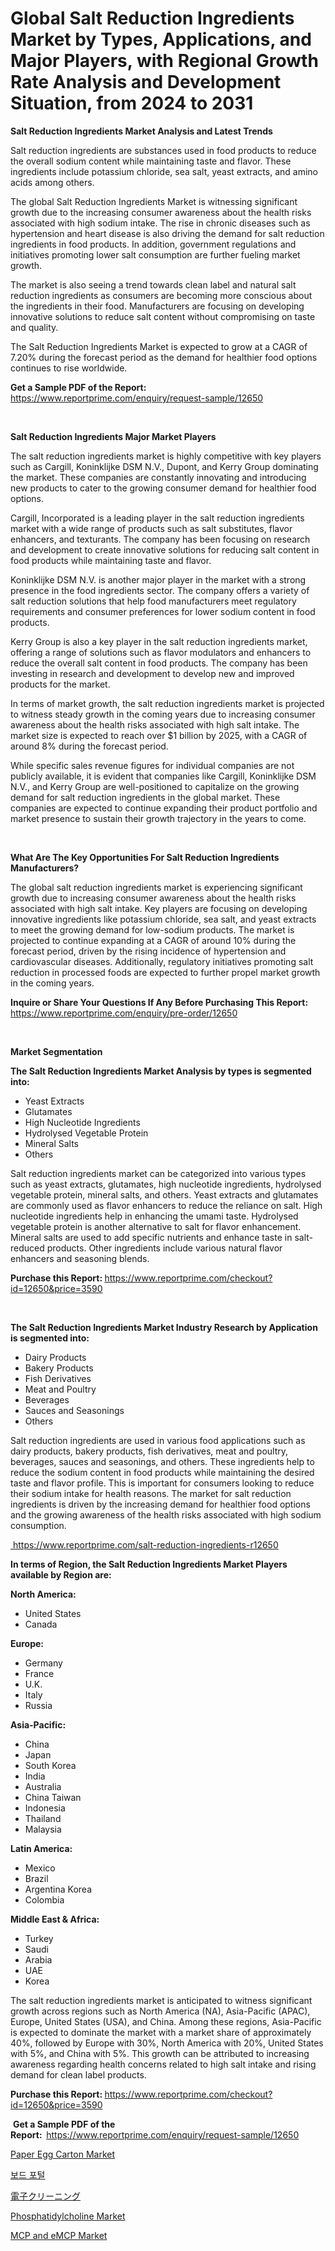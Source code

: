 <p><h1>Global Salt Reduction Ingredients Market by Types, Applications, and Major Players, with Regional Growth Rate Analysis and Development Situation, from 2024 to 2031</h1></p><p><strong>Salt Reduction Ingredients Market Analysis and Latest Trends</strong></p>
<p><p>Salt reduction ingredients are substances used in food products to reduce the overall sodium content while maintaining taste and flavor. These ingredients include potassium chloride, sea salt, yeast extracts, and amino acids among others.</p><p>The global Salt Reduction Ingredients Market is witnessing significant growth due to the increasing consumer awareness about the health risks associated with high sodium intake. The rise in chronic diseases such as hypertension and heart disease is also driving the demand for salt reduction ingredients in food products. In addition, government regulations and initiatives promoting lower salt consumption are further fueling market growth.</p><p>The market is also seeing a trend towards clean label and natural salt reduction ingredients as consumers are becoming more conscious about the ingredients in their food. Manufacturers are focusing on developing innovative solutions to reduce salt content without compromising on taste and quality.</p><p>The Salt Reduction Ingredients Market is expected to grow at a CAGR of 7.20% during the forecast period as the demand for healthier food options continues to rise worldwide.</p></p>
<p><strong>Get a Sample PDF of the Report:&nbsp;</strong> <a href="https://www.reportprime.com/enquiry/request-sample/12650">https://www.reportprime.com/enquiry/request-sample/12650</a></p>
<p>&nbsp;</p>
<p><strong>Salt Reduction Ingredients Major Market Players</strong></p>
<p><p>The salt reduction ingredients market is highly competitive with key players such as Cargill, Koninklijke DSM N.V., Dupont, and Kerry Group dominating the market. These companies are constantly innovating and introducing new products to cater to the growing consumer demand for healthier food options.</p><p>Cargill, Incorporated is a leading player in the salt reduction ingredients market with a wide range of products such as salt substitutes, flavor enhancers, and texturants. The company has been focusing on research and development to create innovative solutions for reducing salt content in food products while maintaining taste and flavor.</p><p>Koninklijke DSM N.V. is another major player in the market with a strong presence in the food ingredients sector. The company offers a variety of salt reduction solutions that help food manufacturers meet regulatory requirements and consumer preferences for lower sodium content in food products.</p><p>Kerry Group is also a key player in the salt reduction ingredients market, offering a range of solutions such as flavor modulators and enhancers to reduce the overall salt content in food products. The company has been investing in research and development to develop new and improved products for the market.</p><p>In terms of market growth, the salt reduction ingredients market is projected to witness steady growth in the coming years due to increasing consumer awareness about the health risks associated with high salt intake. The market size is expected to reach over $1 billion by 2025, with a CAGR of around 8% during the forecast period.</p><p>While specific sales revenue figures for individual companies are not publicly available, it is evident that companies like Cargill, Koninklijke DSM N.V., and Kerry Group are well-positioned to capitalize on the growing demand for salt reduction ingredients in the global market. These companies are expected to continue expanding their product portfolio and market presence to sustain their growth trajectory in the years to come.</p></p>
<p>&nbsp;</p>
<p><strong>What Are The Key Opportunities For Salt Reduction Ingredients Manufacturers?</strong></p>
<p><p>The global salt reduction ingredients market is experiencing significant growth due to increasing consumer awareness about the health risks associated with high salt intake. Key players are focusing on developing innovative ingredients like potassium chloride, sea salt, and yeast extracts to meet the growing demand for low-sodium products. The market is projected to continue expanding at a CAGR of around 10% during the forecast period, driven by the rising incidence of hypertension and cardiovascular diseases. Additionally, regulatory initiatives promoting salt reduction in processed foods are expected to further propel market growth in the coming years.</p></p>
<p><strong>Inquire or Share Your Questions If Any Before Purchasing This Report:</strong> <a href="https://www.reportprime.com/enquiry/pre-order/12650">https://www.reportprime.com/enquiry/pre-order/12650</a></p>
<p>&nbsp;</p>
<p><strong>Market Segmentation</strong></p>
<p><strong>The Salt Reduction Ingredients Market Analysis by types is segmented into:</strong></p>
<p><ul><li>Yeast Extracts</li><li>Glutamates</li><li>High Nucleotide Ingredients</li><li>Hydrolysed Vegetable Protein</li><li>Mineral Salts</li><li>Others</li></ul></p>
<p><p>Salt reduction ingredients market can be categorized into various types such as yeast extracts, glutamates, high nucleotide ingredients, hydrolysed vegetable protein, mineral salts, and others. Yeast extracts and glutamates are commonly used as flavor enhancers to reduce the reliance on salt. High nucleotide ingredients help in enhancing the umami taste. Hydrolysed vegetable protein is another alternative to salt for flavor enhancement. Mineral salts are used to add specific nutrients and enhance taste in salt-reduced products. Other ingredients include various natural flavor enhancers and seasoning blends.</p></p>
<p><strong>Purchase this Report:&nbsp;</strong><a href="https://www.reportprime.com/checkout?id=12650&price=3590">https://www.reportprime.com/checkout?id=12650&price=3590</a></p>
<p>&nbsp;</p>
<p><strong>The Salt Reduction Ingredients Market Industry Research by Application is segmented into:</strong></p>
<p><ul><li>Dairy Products</li><li>Bakery Products</li><li>Fish Derivatives</li><li>Meat and Poultry</li><li>Beverages</li><li>Sauces and Seasonings</li><li>Others</li></ul></p>
<p><p>Salt reduction ingredients are used in various food applications such as dairy products, bakery products, fish derivatives, meat and poultry, beverages, sauces and seasonings, and others. These ingredients help to reduce the sodium content in food products while maintaining the desired taste and flavor profile. This is important for consumers looking to reduce their sodium intake for health reasons. The market for salt reduction ingredients is driven by the increasing demand for healthier food options and the growing awareness of the health risks associated with high sodium consumption.</p></p>
<p><a href="https://www.reportprime.com/salt-reduction-ingredients-r12650">&nbsp;https://www.reportprime.com/salt-reduction-ingredients-r12650</a></p>
<p><strong>In terms of Region, the Salt Reduction Ingredients Market Players available by Region are:</strong></p>
<p>
    <p> <strong> North America: </strong>
        <ul>
            <li>United States</li>
            <li>Canada</li>
        </ul>
        </p> 
    <p> <strong> Europe: </strong>
        <ul>
            <li>Germany</li>
            <li>France</li>
            <li>U.K.</li>
            <li>Italy</li>
            <li>Russia</li>
        </ul>
        </p> 
    <p> <strong> Asia-Pacific: </strong>
        <ul>
            <li>China</li>
            <li>Japan</li>
            <li>South Korea</li>
            <li>India</li>
            <li>Australia</li>
            <li>China Taiwan</li>
            <li>Indonesia</li>
            <li>Thailand</li>
            <li>Malaysia</li>
        </ul>
        </p> 
    <p> <strong> Latin America: </strong>
        <ul>
            <li>Mexico</li>
            <li>Brazil</li>
            <li>Argentina Korea</li>
            <li>Colombia</li>
        </ul>
        </p> 
    <p> <strong> Middle East & Africa: </strong>
        <ul>
            <li>Turkey</li>
            <li>Saudi</li>
            <li>Arabia</li>
            <li>UAE</li>
            <li>Korea</li>
        </ul>
    </p>
    </p>
<p><p>The salt reduction ingredients market is anticipated to witness significant growth across regions such as North America (NA), Asia-Pacific (APAC), Europe, United States (USA), and China. Among these regions, Asia-Pacific is expected to dominate the market with a market share of approximately 40%, followed by Europe with 30%, North America with 20%, United States with 5%, and China with 5%. This growth can be attributed to increasing awareness regarding health concerns related to high salt intake and rising demand for clean label products.</p></p>
<p><strong>Purchase this Report: </strong><a href="https://www.reportprime.com/checkout?id=12650&price=3590">https://www.reportprime.com/checkout?id=12650&price=3590</a></p>
<p>&nbsp;<strong>Get a Sample PDF of the Report:&nbsp;&nbsp;</strong><a href="https://www.reportprime.com/enquiry/request-sample/12650">https://www.reportprime.com/enquiry/request-sample/12650</a></p>
<p><strong></strong></p>
<p><p><a href="https://issuu.com/reportprime-2/docs/paper-egg-carton-market-size-2030.pptx">Paper Egg Carton Market</a></p><p><a href="https://github.com/vskv4779xr1/Market-Research-Report-List-2/blob/main/650461671138.md">보드 포털</a></p><p><a href="https://github.com/EmoryYundt1935/Market-Research-Report-List-1/blob/main/919920974655.md">電子クリーニング</a></p><p><a href="https://github.com/Glendatilghmankmgz0rbhwpy/Market-Research-Report-List-2/blob/main/phosphatidylcholine-market.md">Phosphatidylcholine Market</a></p><p><a href="https://www.linkedin.com/pulse/mcp-emcp-market-analysis-sze-forecasted-period-from-2024-2031-x25vc">MCP and eMCP Market</a></p></p>